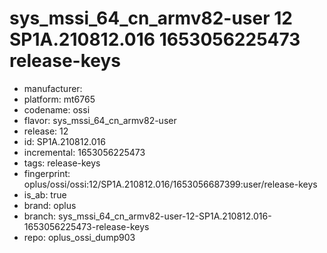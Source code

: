 # sys_mssi_64_cn_armv82-user 12 SP1A.210812.016 1653056225473 release-keys
- manufacturer: 
- platform: mt6765
- codename: ossi
- flavor: sys_mssi_64_cn_armv82-user
- release: 12
- id: SP1A.210812.016
- incremental: 1653056225473
- tags: release-keys
- fingerprint: oplus/ossi/ossi:12/SP1A.210812.016/1653056687399:user/release-keys
- is_ab: true
- brand: oplus
- branch: sys_mssi_64_cn_armv82-user-12-SP1A.210812.016-1653056225473-release-keys
- repo: oplus_ossi_dump903
